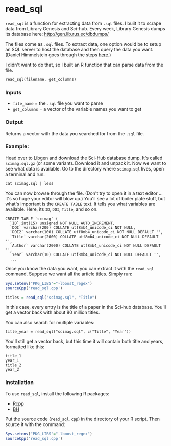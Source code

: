 # read_sql

`read_sql` is a function for extracting data from `.sql` files. I built it to scrape data from Library Genesis and Sci-hub. Every week, Library Genesis dumps its database here: http://gen.lib.rus.ec/dbdumps/

The files come as `.sql` files. To extract data, one option would be to setup an SQL server to host the database and then query the data you want. 
(Daniel Himmelstein goes through the steps [here](https://github.com/greenelab/scihub/tree/b8e257a24375f3151619f42d4cd56e7e4fa21d1c/download/libgen).)

I didn't want to do that, so I built an R function that can parse data from the file. 

``` 
read_sql(filename, get_columns)
```

### Inputs

* `file_name` = the `.sql` file you want to parse
* `get_columns` =  a vector of the variable names you want to get


### Output

Returns a vector with the data you searched for from the `.sql` file.



### Example:

Head over to Libgen and download the Sci-Hub database dump. It's called `scimag.sql.gz` (or some variant). Download it and unpack it. Now we want to see what data is available. Go to the directory where `scimag.sql` lives, open a terminal and run:

`cat scimag.sql | less`

You can now browse through the file. (Don't try to open it in a text editor ... it's so huge your editor will blow up.) You'll see a lot of boiler plate stuff, but what's important is the `CREATE TABLE` text. It tells you what variables are available. Here, its `ID`, `DOI`, `Title`, and so on. 


```
CREATE TABLE `scimag` (
  `ID` int(15) unsigned NOT NULL AUTO_INCREMENT,
  `DOI` varchar(200) COLLATE utf8mb4_unicode_ci NOT NULL,
  `DOI2` varchar(100) COLLATE utf8mb4_unicode_ci NOT NULL DEFAULT '',
  `Title` varchar(2000) COLLATE utf8mb4_unicode_ci NOT NULL DEFAULT '',
  `Author` varchar(2000) COLLATE utf8mb4_unicode_ci NOT NULL DEFAULT '',
  `Year` varchar(10) COLLATE utf8mb4_unicode_ci NOT NULL DEFAULT '',
  ...
```

Once you know the data you want, you can extract it with the `read_sql` command. Suppose we want all the article titles. Simply run:


```R
Sys.setenv("PKG_LIBS"="-lboost_regex")
sourceCpp('read_sql.cpp')

titles = read_sql("scimag.sql", "Title")
```

In this case, every entry is the title of a paper in the Sci-hub database. You'll get a vector back with about 80 million titles. 

You can also search for multiple variables:

```
title_year = read_sql("scimag.sql", c("Title", "Year"))
```

You'll still get a vector back, but this time it will contain both title and years, formatted like this:

```
title_1
year_1
title_2
year_2
```


### Installation

To use `read_sql`, install the following R packages:
 * [Rcpp](https://cran.r-project.org/web/packages/Rcpp/index.html) 
 * [BH](https://cran.r-project.org/web/packages/BH/index.html) 
 

Put the source code (`read_sql.cpp`) in the directory of your R script. Then source it with the command:

```R
Sys.setenv("PKG_LIBS"="-lboost_regex")
sourceCpp('read_sql.cpp')
```
